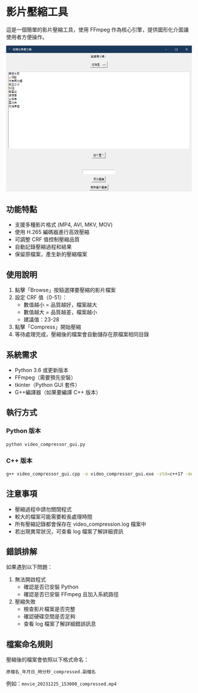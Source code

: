# 影片壓縮工具

這是一個簡單的影片壓縮工具，使用 FFmpeg 作為核心引擎，提供圖形化介面讓使用者方便操作。

![image](https://github.com/yuuhouse/Random_food_generator/blob/main/Screenshot%202024-05-29%20220427.png)

## 功能特點

- 支援多種影片格式 (MP4, AVI, MKV, MOV)
- 使用 H.265 編碼器進行高效壓縮
- 可調整 CRF 值控制壓縮品質
- 自動記錄壓縮過程和結果
- 保留原檔案，產生新的壓縮檔案

## 使用說明

1. 點擊「Browse」按鈕選擇要壓縮的影片檔案
2. 設定 CRF 值（0-51）：
   - 數值越小 = 品質越好，檔案越大
   - 數值越大 = 品質越差，檔案越小
   - 建議值：23-28
3. 點擊「Compress」開始壓縮
4. 等待處理完成，壓縮後的檔案會自動儲存在原檔案相同目錄

## 系統需求

- Python 3.6 或更新版本
- FFmpeg（需要預先安裝）
- tkinter（Python GUI 套件）
- G++編譯器（如果要編譯 C++ 版本）

## 執行方式

### Python 版本
```bash
python video_compressor_gui.py
```

### C++ 版本
```bash
g++ video_compressor_gui.cpp -o video_compressor_gui.exe -std=c++17 -municode -mwindows -static -static-libgcc -static-libstdc++
```

## 注意事項

- 壓縮過程中請勿關閉程式
- 較大的檔案可能需要較長處理時間
- 所有壓縮記錄都會保存在 video_compression.log 檔案中
- 若出現異常狀況，可查看 log 檔案了解詳細資訊

## 錯誤排解

如果遇到以下問題：
1. 無法開啟程式
   - 確認是否已安裝 Python
   - 確認是否已安裝 FFmpeg 且加入系統路徑
2. 壓縮失敗
   - 檢查影片檔案是否完整
   - 確認硬碟空間是否足夠
   - 查看 log 檔案了解詳細錯誤訊息

## 檔案命名規則

壓縮後的檔案會依照以下格式命名：
```
原檔名_年月日_時分秒_compressed.副檔名
```
例如：`movie_20231225_153000_compressed.mp4`